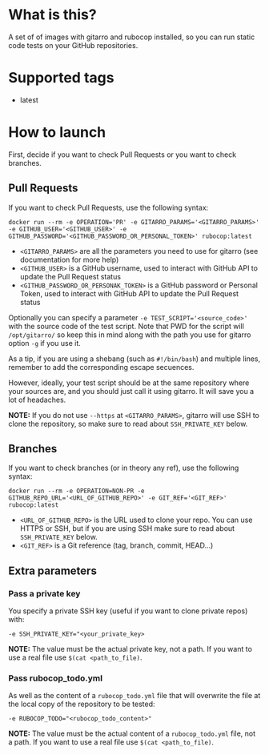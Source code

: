 # What is this?

A set of of images with gitarro and rubocop installed, so you can run static code tests on your GitHub repositories.

# Supported tags

- latest

# How to launch

First, decide if you want to check Pull Requests or you want to check branches.

## Pull Requests

If you want to check Pull Requests, use the following syntax:

```console
docker run --rm -e OPERATION='PR' -e GITARRO_PARAMS='<GITARRO_PARAMS>' -e GITHUB_USER='<GITHUB_USER>' -e GITHUB_PASSWORD='<GITHUB_PASSWORD_OR_PERSONAL_TOKEN>' rubocop:latest
```

* ```<GITARRO_PARAMS>``` are all the parameters you need to use for gitarro (see documentation for more help)
* ```<GITHUB_USER>``` is a GitHub username, used to interact with GitHub API to update the Pull Request status
* ```<GITHUB_PASSWORD_OR_PERSONAK_TOKEN>``` is a GitHub password or Personal Token, used to interact with GitHub API to update the Pull Request status

Optionally you can specify a parameter ```-e TEST_SCRIPT='<source_code>'``` with the source code of the test script. Note that PWD for the script will ```/opt/gitarro/``` so keep this in mind along with the path you use for gitarro option ```-g``` if you use it.

As a tip, if you are using a shebang (such as ```#!/bin/bash```) and multiple lines, remember to add the corresponding escape secuences.

However, ideally, your test script should be at the same repository where your sources are, and you should just call it using gitarro. It will save you a lot of headaches.

**NOTE:** If you do not use ```--https``` at ```<GITARRO_PARAMS>```, gitarro will use SSH to clone the repository, so make sure to read about ```SSH_PRIVATE_KEY``` below.

## Branches

If you want to check branches (or in theory any ref), use the following syntax:

```console
docker run --rm -e OPERATION=NON-PR -e GITHUB_REPO_URL='<URL_OF_GITHUB_REPO>' -e GIT_REF='<GIT_REF>' rubocop:latest
```

* ```<URL_OF_GITHUB_REPO>``` is the URL used to clone your repo. You can use HTTPS or SSH, but if you are using SSH make sure to read about ```SSH_PRIVATE_KEY``` below.
* ```<GIT_REF>``` is a Git reference (tag, branch, commit, HEAD...)

## Extra parameters

### Pass a private key

You specify a private SSH key (useful if you want to clone private repos) with:

```-e SSH_PRIVATE_KEY="<your_private_key>```

**NOTE:** The value must be the actual private key, not a path. If you want to use a real file use ```$(cat <path_to_file)```.

### Pass rubocop_todo.yml

As well as the content of a ```rubocop_todo.yml``` file that will overwrite the file at the local copy of the repository to be tested:

```-e RUBOCOP_TODO="<rubocop_todo_content>"```

**NOTE:** The value must be the actual content of a ```rubocop_todo.yml``` file, not a path. If you want to use a real file use ```$(cat <path_to_file)```.
